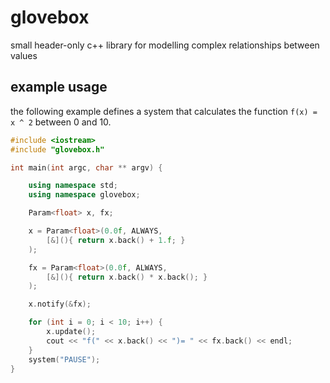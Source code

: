 # glovebox
small header-only c++ library for modelling complex relationships between values

## example usage
the following example defines a system that calculates the function ```f(x) = x ^ 2``` between 0 and 10.
```c++
#include <iostream>
#include "glovebox.h"

int main(int argc, char ** argv) {

	using namespace std;
	using namespace glovebox;

	Param<float> x, fx;

	x = Param<float>(0.0f, ALWAYS,
		[&](){ return x.back() + 1.f; }
	);

	fx = Param<float>(0.0f, ALWAYS,
		[&](){ return x.back() * x.back(); }
	);

	x.notify(&fx);

	for (int i = 0; i < 10; i++) {
		x.update();
		cout << "f(" << x.back() << ")= " << fx.back() << endl;
	}
	system("PAUSE");
}
```
